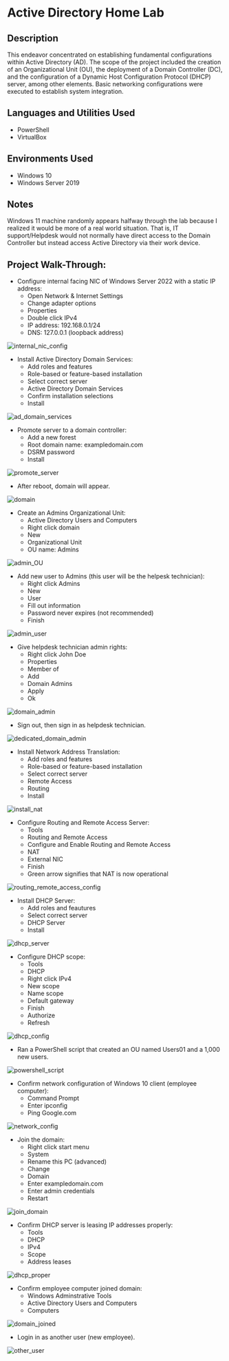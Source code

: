 # Active Directory Home Lab

## Description

This endeavor concentrated on establishing fundamental configurations within Active Directory (AD). The scope of the project included the creation of an Organizational Unit (OU), the deployment of a Domain Controller (DC), and the configuration of a Dynamic Host Configuration Protocol (DHCP) server, among other elements. Basic networking configurations were executed to establish system integration. 

## Languages and Utilities Used

- PowerShell
- VirtualBox

## Environments Used

- Windows 10 
- Windows Server 2019

## Notes

Windows 11 machine randomly appears halfway through the lab because I realized it would be more of a real world situation. That is, IT support/Helpdesk would not normally have direct access to the Domain Controller but instead access Active Directory via their work device. 

## Project Walk-Through:

- Configure internal facing NIC of Windows Server 2022 with a static IP address:
  - Open Network & Internet Settings
  - Change adapter options
  - Properties
  - Double click IPv4
  - IP address: 192.168.0.1/24
  - DNS: 127.0.0.1 (loopback address)

![internal_nic_config](https://github.com/CyberDefender369/Active-Directory-Home-Lab/assets/96165986/2e3fe872-0965-4a68-9aca-bca1446f35f6)


- Install Active Directory Domain Services:
  - Add roles and features
  - Role-based or feature-based installation
  - Select correct server
  - Active Directory Domain Services
  - Confirm installation selections
  - Install

![ad_domain_services](https://github.com/CyberDefender369/Active-Directory-Home-Lab/assets/96165986/192dc1cf-a88b-417b-88f7-f0187bd20bc7)


- Promote server to a domain controller:
  - Add a new forest
  - Root domain name: exampledomain.com
  - DSRM password
  - Install

![promote_server](https://github.com/CyberDefender369/Active-Directory-Home-Lab/assets/96165986/f57c391e-d281-4fd4-a8c5-7c23c03d9e3e)


- After reboot, domain will appear. 

![domain](https://github.com/CyberDefender369/Active-Directory-Home-Lab/assets/96165986/9404ce63-6084-40cc-9515-3aff97721908)


- Create an Admins Organizational Unit:
  - Active Directory Users and Computers
  - Right click domain
  - New
  - Organizational Unit
  - OU name: Admins

![admin_OU](https://github.com/CyberDefender369/Active-Directory-Home-Lab/assets/96165986/2a9ab315-200d-45a2-a07c-303d354ead06)


- Add new user to Admins (this user will be the helpesk technician):
  - Right click Admins
  - New
  - User
  - Fill out information
  - Password never expires (not recommended)
  - Finish

![admin_user](https://github.com/CyberDefender369/Active-Directory-Home-Lab/assets/96165986/cc353d06-f651-4e87-9c58-aea2ddd94d29)


- Give helpdesk technician admin rights:
  - Right click John Doe
  - Properties
  - Member of
  - Add
  - Domain Admins
  - Apply
  - Ok
 
![domain_admin](https://github.com/CyberDefender369/Active-Directory-Home-Lab/assets/96165986/837e898a-d530-43f2-91cd-3fcb577265b9)


- Sign out, then sign in as helpdesk technician.

![dedicated_domain_admin](https://github.com/CyberDefender369/Active-Directory-Home-Lab/assets/96165986/7d4fc74d-1d03-4108-8c46-7df55d3fd7e1)


- Install Network Address Translation:
  - Add roles and features
  - Role-based or feature-based installation
  - Select correct server
  - Remote Access
  - Routing
  - Install

![install_nat](https://github.com/CyberDefender369/Active-Directory-Home-Lab/assets/96165986/635e6993-fc9b-4a41-a7ed-8d4e328cc8ab)


- Configure Routing and Remote Access Server:
  - Tools
  - Routing and Remote Access
  - Configure and Enable Routing and Remote Access
  - NAT
  - External NIC
  - Finish
  - Green arrow signifies that NAT is now operational

![routing_remote_access_config](https://github.com/CyberDefender369/Active-Directory-Home-Lab/assets/96165986/a3998a92-a948-47f6-af95-2b64b763740e)


- Install DHCP Server:
  - Add roles and feautures
  - Select correct server 
  - DHCP Server
  - Install

![dhcp_server](https://github.com/CyberDefender369/Active-Directory-Home-Lab/assets/96165986/a42f6bfe-7f9a-4f29-8cdd-287edeecc82b)


- Configure DHCP scope:
  - Tools
  - DHCP
  - Right click IPv4
  - New scope
  - Name scope
  - Default gateway
  - Finish
  - Authorize
  - Refresh
 
![dhcp_config](https://github.com/CyberDefender369/Active-Directory-Home-Lab/assets/96165986/129a3d55-818a-45ae-944a-959b25d050be)


- Ran a PowerShell script that created an OU named Users01 and a 1,000 new users.

![powershell_script](https://github.com/CyberDefender369/Active-Directory-Home-Lab/assets/96165986/31816c61-57ca-4a83-b508-4a42997fcca0)


- Confirm network configuration of Windows 10 client (employee computer):
  - Command Prompt
  - Enter ipconfig 
  - Ping Google.com
    
![network_config](https://github.com/CyberDefender369/Active-Directory-Home-Lab/assets/96165986/8b5c63e0-567c-4a0b-9f90-eb38036b8f69)


- Join the domain:
  - Right click start menu
  - System
  - Rename this PC (advanced)
  - Change
  - Domain
  - Enter exampledomain.com
  - Enter admin credentials
  - Restart

![join_domain](https://github.com/CyberDefender369/Active-Directory-Home-Lab/assets/96165986/3efc5863-4c59-4e9f-bd88-3ee6e3bb217d)


- Confirm DHCP server is leasing IP addresses properly:
  - Tools
  - DHCP
  - IPv4
  - Scope
  - Address leases

![dhcp_proper](https://github.com/CyberDefender369/Active-Directory-Home-Lab/assets/96165986/5b39ded2-953b-4532-bc39-4bc33ed01875)


- Confirm employee computer joined domain:
  - Windows Adminstrative Tools
  - Active Directory Users and Computers
  - Computers

![domain_joined](https://github.com/CyberDefender369/Active-Directory-Home-Lab/assets/96165986/d0a74baf-8162-4f18-9522-0ef1aacc2765)


- Login in as another user (new employee).

![other_user](https://github.com/CyberDefender369/Active-Directory-Home-Lab/assets/96165986/bb86efea-3e9b-44ba-9057-4be2084db477)

